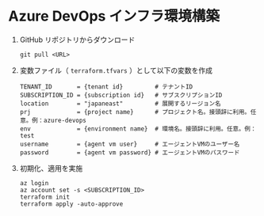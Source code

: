 # Azure DevOps インフラ環境構築

1. GitHub リポジトリからダウンロード

    ```
    git pull <URL>
    ```

1. 変数ファイル（ `terraform.tfvars` ）として以下の変数を作成

    ```
    TENANT_ID       = {tenant id}         # テナントID
    SUBSCRIPTION_ID = {subscription id}   # サブスクリプションID
    location        = "japaneast"         # 展開するリージョン名
    prj             = {project name}      # プロジェクト名。接頭辞に利用。任意。例：azure-devops
    env             = {environment name}  # 環境名。接頭辞に利用。任意。例：test
    username        = {agent vm user}     # エージェントVMのユーザー名
    password        = {agent vm password} # エージェントVMのパスワード
    ```

1. 初期化、適用を実施

    ```
    az login
    az account set -s <SUBSCRIPTION_ID>
    terraform init
    terraform apply -auto-approve
    ```

